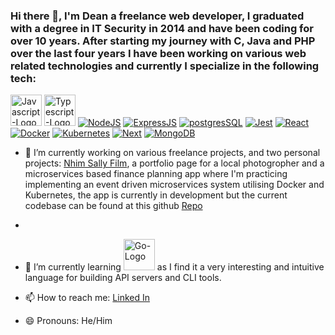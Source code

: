 
### Hi there 👋, I'm Dean a freelance web developer, I graduated with a degree in IT Security in 2014 and have been coding for over 10 years. After starting my journey with C, Java and PHP over the last four years I have been working on various web related technologies and currently I specialize in the following tech: 

<a href="https://developer.mozilla.org/en-US/docs/Web/JavaScript"><img src="https://camo.githubusercontent.com/999ac61673796a0151eef10879275094b94e4cdf8633a61c01819c6504dcb6d9/68747470733a2f2f7261772e6769746875622e636f6d2f766f6f646f6f74696b69676f642f6c6f676f2e6a732f6d61737465722f6a732e706e67" alt="Javascript-Logo" width="50"/></a> <a href="https://www.typescriptlang.org/"><img src="https://raw.githubusercontent.com/remojansen/logo.ts/master/ts.jpg" alt="Typescript-Logo" width="50"/></a> [![NodeJS](https://www.vectorlogo.zone/logos/nodejs/nodejs-ar21.svg)](https://nodejs.org/) [![ExpressJS](https://www.vectorlogo.zone/logos/expressjs/expressjs-ar21.svg)](http://expressjs.com///) [![postgresSQL](https://www.vectorlogo.zone/logos/postgresql/postgresql-horizontal.svg)](https://www.postgresql.org/) [![Jest](https://www.vectorlogo.zone/logos/jestjsio/jestjsio-ar21.svg)](https://facebook.github.io/jest/)  [![React](https://www.vectorlogo.zone/logos/reactjs/reactjs-ar21.svg)](https://facebook.github.io/react/) [![Docker](https://i.imgur.com/VyjCJuz.png)](https://www.docker.com/) [![Kubernetes](https://www.vectorlogo.zone/logos/kubernetes/kubernetes-ar21.svg)](https://www.https://kubernetes.io/) [![Next](https://github.com/jalbertsr/logo-badge-images/blob/master/img/rsz_nextjs.png?raw=true)](https://zeit.co/) [![MongoDB](https://www.vectorlogo.zone/logos/mongodb/mongodb-ar21.svg)](https://www.mongodb.com/)

- 🔭 I’m currently working on various freelance projects, and two personal projects: <a href="https://www.nhimsallyfilm.com">Nhim Sally Film</a>, a portfolio page for a local photogropher and a microservices based finance planning app where I'm practicing implementing an event driven microservices system utilising Docker and Kubernetes, the app is currently in development but the current codebase can be found at this github <a href="https://github.com/DeanRTaylor1/Finance-App">Repo</a>
- 
- 🌱 I’m currently learning <a href="https://go.dev/"><img src="https://www.vectorlogo.zone/logos/golang/golang-ar21.svg" alt="Go-Logo" width="50"/></a> as I find it a very interesting and intuitive language for building API servers and CLI tools.

- 📫 How to reach me: [Linked In](https://www.linkedin.com/in/dean-taylor-42a87a57/)
- 😄 Pronouns: He/Him
